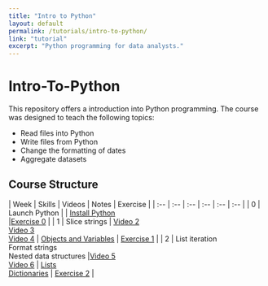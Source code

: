 ```yaml
---
title: "Intro to Python"
layout: default
permalink: /tutorials/intro-to-python/
link: "tutorial"
excerpt: "Python programming for data analysts."
---
```



# Intro-To-Python

This repository offers a introduction into Python programming. The course was designed to teach the following topics:

* Read files into Python
* Write files from Python
* Change the formatting of dates
* Aggregate datasets


## Course Structure

| Week | Skills | Videos | Notes | Exercise | 
| :-- | :-- | :-- | :-- | :-- | :-- |
| 0 | Launch Python |  | [Install Python](notes-installation.html)<br> |[Exercise 0](exercise-0.html) |
| 1 | Slice strings | [Video 2](https://www.youtube.com/watch?v=1W228rb267o&list=PLB5jA40tNf3scN7gwpDOx0gBm-otmXVoz&index=2) <br> [Video 3](https://www.youtube.com/watch?v=oKSn-yOrXgU&list=PLB5jA40tNf3scN7gwpDOx0gBm-otmXVoz&index=3) <br> [Video 4](https://www.youtube.com/watch?v=LGlne-Ac7k8&list=PLB5jA40tNf3scN7gwpDOx0gBm-otmXVoz&index=4) | [Objects and Variables](notes-objects.html) | [Exercise 1](exercise-1.html) |
| 2 | List iteration <br> Format strings <br> Nested data structures |[Video 5](https://www.youtube.com/watch?v=SWEH2_UtJUE&list=PLB5jA40tNf3scN7gwpDOx0gBm-otmXVoz&index=5) <br> [Video 6](https://www.youtube.com/watch?v=2Df-unA0xNA&list=PLB5jA40tNf3scN7gwpDOx0gBm-otmXVoz&index=7) | [Lists](notes-lists.html) <br> [Dictionaries](notes-dictionaries.html) | [Exercise 2](exercise-2.html) |
